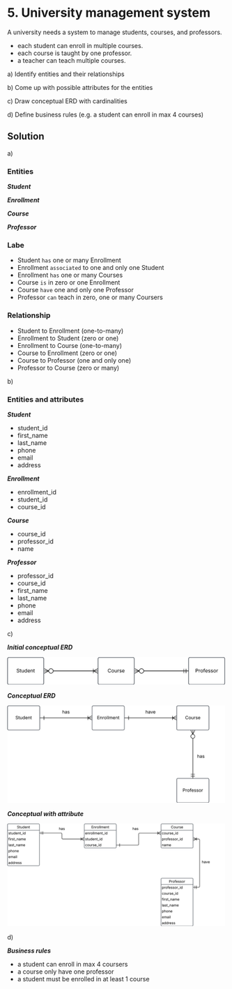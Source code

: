 # 5. University management system

A university needs a system to manage students, courses, and professors.

- each student can enroll in multiple courses.
- each course is taught by one professor.
- a teacher can teach multiple courses.

a) Identify entities and their relationships

b) Come up with possible attributes for the entities

c) Draw conceptual ERD with cardinalities

d) Define business rules (e.g. a student can enroll in max 4 courses)


## Solution

a)


### Entities

***Student***

***Enrollment***

***Course***

***Professor***

### Labe

- Student `has` one or many Enrollment
- Enrollment `associated` to one and only one Student
- Enrollment `has` one or many Courses
- Course `is` in zero or one Enrollment
- Course `have` one and only one Professor
- Professor `can` teach in zero, one or many Coursers

### Relationship

- Student to Enrollment (one-to-many)
- Enrollment to Student (zero or one)
- Enrollment to Course (one-to-many)
- Course to Enrollment (zero or one)
- Course to Professor (one and only one)
- Professor to Course (zero or many)

b)

### Entities and attributes

***Student***
- student_id
- first_name
- last_name
- phone
- email
- address

***Enrollment***
- enrollment_id
- student_id
- course_id


***Course***
- course_id
- professor_id
- name


***Professor***
- professor_id
- course_id
- first_name
- last_name
- phone
- email
- address

c)

***Initial conceptual ERD***

<img src = "../../assets/university_conceptual_ex0_5.png"
width=500>

***Conceptual ERD***

<img src = "../../assets/university_conceptual_erd_ex0_5.png" width=500>


***Conceptual with attribute***

<img src = "../../assets/university_conceptual_attribute_ex0_5.png"
width=500>

d)

***Business rules***
- a student can enroll in max 4 coursers
- a course only have one professor
- a student must be enrolled in at least 1 course
